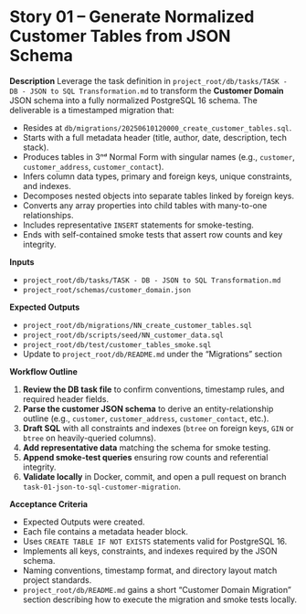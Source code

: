 # Story 01 – Generate Normalized Customer Tables from JSON Schema

**Description**
Leverage the task definition in `project_root/db/tasks/TASK - DB - JSON to SQL Transformation.md` to transform the **Customer Domain** JSON schema into a fully normalized PostgreSQL 16 schema. The deliverable is a timestamped migration that:

* Resides at `db/migrations/20250610120000_create_customer_tables.sql`.
* Starts with a full metadata header (title, author, date, description, tech stack).
* Produces tables in 3ⁿᵈ Normal Form with singular names (e.g., `customer`, `customer_address`, `customer_contact`).
* Infers column data types, primary and foreign keys, unique constraints, and indexes.
* Decomposes nested objects into separate tables linked by foreign keys.
* Converts any array properties into child tables with many-to-one relationships.
* Includes representative `INSERT` statements for smoke-testing.
* Ends with self-contained smoke tests that assert row counts and key integrity.

**Inputs**

* `project_root/db/tasks/TASK - DB - JSON to SQL Transformation.md`
* `project_root/schemas/customer_domain.json`

**Expected Outputs**

* `project_root/db/migrations/NN_create_customer_tables.sql`
* `project_root/db/scripts/seed/NN_customer_data.sql`
* `project_root/db/test/customer_tables_smoke.sql`
* Update to `project_root/db/README.md` under the “Migrations” section

**Workflow Outline**

1. **Review the DB task file** to confirm conventions, timestamp rules, and required header fields.
2. **Parse the customer JSON schema** to derive an entity-relationship outline (e.g., `customer`, `customer_address`, `customer_contact`, etc.).
3. **Draft SQL** with all constraints and indexes (`btree` on foreign keys, `GIN` or `btree` on heavily-queried columns).
4. **Add representative data** matching the schema for smoke testing.
5. **Append smoke-test queries** ensuring row counts and referential integrity.
6. **Validate locally** in Docker, commit, and open a pull request on branch `task-01-json-to-sql-customer-migration`.

**Acceptance Criteria**
* Expected Outputs were created.
* Each file contains a metadata header block.
* Uses `CREATE TABLE IF NOT EXISTS` statements valid for PostgreSQL 16.
* Implements all keys, constraints, and indexes required by the JSON schema.
* Naming conventions, timestamp format, and directory layout match project standards.
* `project_root/db/README.md` gains a short “Customer Domain Migration” section describing how to execute the migration and smoke tests locally.

